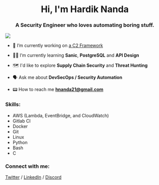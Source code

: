 <h1 align="center">Hi, I'm Hardik Nanda</h1>
<h3 align="center">A Security Engineer who loves automating boring stuff.</h3>
<img src="https://user-images.githubusercontent.com/74038190/225813708-98b745f2-7d22-48cf-9150-083f1b00d6c9.gif">

- 🔮 I’m currently working on [a C2 Framework](../C2)

- 👨‍💻 I’m currently learning **Sanic**, **PostgreSQL** and **API Design**

- 🗺️ I'd like to explore **Supply Chain Security** and **Threat Hunting**

- 🗣️ Ask me about **DevSecOps / Security Automation**

- 📟 How to reach me **hnanda21@gmail.com**

### Skills:
- AWS (Lambda, EventBridge, and CloudWatch)
- Gitlab CI
- Docker
- Git
- Linux
- Python
- Bash
- C


### Connect with me:

[Twitter](https://twitter.com/r0075h3ll) / [LinkedIn](https://linkedin.com/in/r0075h3ll) / [Discord](https://discord.gg/r0075h3ll)